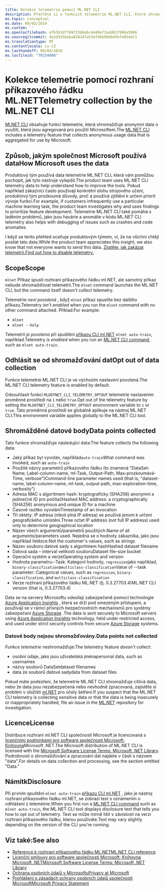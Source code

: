 ```yaml
---
title: Kolekce telemetrie pomocí ML.NET CLI
description: Přečtěte si o funkcích telemetrie ML.NET CLI, které shromažďují informace o využití pro analýzu, shromažďovaná data a jejich zakázání. Vyhledejte také odkazy na licenční smlouvu .NET a informace o dodržování předpisů v Microsoft GDPRe.
ms.topic: conceptual
ms.date: 09/03/2019
ms.custom: ''
ms.openlocfilehash: e7b3b3d7789f2368ebc4448e73add817986a5906
ms.sourcegitcommit: 4e2d355baba82814fa53efd6b8bbb45bfe054d11
ms.translationtype: MT
ms.contentlocale: cs-CZ
ms.lasthandoff: 09/04/2019
ms.locfileid: "70254000"
---
```

# <a name="telemetry-collection-by-the-mlnet-cli"></a><span data-ttu-id="bd479-104">Kolekce telemetrie pomocí rozhraní příkazového řádku ML.NET</span><span class="sxs-lookup"><span data-stu-id="bd479-104">Telemetry collection by the ML.NET CLI</span></span>

<span data-ttu-id="bd479-105">[Ml.NET CLI](https://aka.ms/mlnet-cli) obsahuje funkci telemetrie, která shromažďuje anonymní data o využití, která jsou agregovaná pro použití Microsoftem.</span><span class="sxs-lookup"><span data-stu-id="bd479-105">The [ML.NET CLI](https://aka.ms/mlnet-cli) includes a telemetry feature that collects anonymous usage data that is aggregated for use by Microsoft.</span></span>

## <a name="how-microsoft-uses-the-data"></a><span data-ttu-id="bd479-106">Způsob, jakým společnost Microsoft používá data</span><span class="sxs-lookup"><span data-stu-id="bd479-106">How Microsoft uses the data</span></span>

<span data-ttu-id="bd479-107">Produktový tým používá data telemetrie ML.NET CLI, která vám pomůžou pochopit, jak tyto nástroje vylepšit.</span><span class="sxs-lookup"><span data-stu-id="bd479-107">The product team uses ML.NET CLI telemetry data to help understand how to improve the tools.</span></span> <span data-ttu-id="bd479-108">Pokud například zákazníci často používají konkrétní úlohu strojového učení, produktový tým prozkoumá důvody, proč a používá zjištění k určení priorit vývoje funkcí.</span><span class="sxs-lookup"><span data-stu-id="bd479-108">For example, if customers infrequently use a particular machine learning task, the product team investigates why and uses findings to prioritize feature development.</span></span> <span data-ttu-id="bd479-109">Telemetrie ML.NET CLI také pomáhá s laděním problémů, jako jsou havárie a anomálie v kódu.</span><span class="sxs-lookup"><span data-stu-id="bd479-109">ML.NET CLI telemetry also helps with debugging of issues such as crashes and code anomalies.</span></span> 

<span data-ttu-id="bd479-110">I když se tento přehled oceňuje produktovým týmem, ví, že ne všichni chtějí posílat tato data.</span><span class="sxs-lookup"><span data-stu-id="bd479-110">While the product team appreciates this insight, we also know that not everyone wants to send this data.</span></span> [<span data-ttu-id="bd479-111">Zjistěte, jak zakázat telemetrii.</span><span class="sxs-lookup"><span data-stu-id="bd479-111">Find out how to disable telemetry.</span></span>](#opt-out-of-data-collection)

## <a name="scope"></a><span data-ttu-id="bd479-112">Scope</span><span class="sxs-lookup"><span data-stu-id="bd479-112">Scope</span></span>

<span data-ttu-id="bd479-113">`mlnet` Příkaz spustí rozhraní příkazového řádku ml.NET, ale samotný příkaz nebude shromažďovat telemetrii.</span><span class="sxs-lookup"><span data-stu-id="bd479-113">The `mlnet` command launches the ML.NET CLI, but the command itself doesn't collect telemetry.</span></span>

<span data-ttu-id="bd479-114">Telemetrie *není povolená* , když `mlnet` příkaz spustíte bez dalšího příkazu.</span><span class="sxs-lookup"><span data-stu-id="bd479-114">Telemetry *isn't enabled* when you run the `mlnet` command with no other command attached.</span></span> <span data-ttu-id="bd479-115">Příklad:</span><span class="sxs-lookup"><span data-stu-id="bd479-115">For example:</span></span>

- `mlnet`
- `mlnet --help`

<span data-ttu-id="bd479-116">Telemetrii *je povolena* při spuštění [příkazu CLI ml.NET](../reference/ml-net-cli-reference.md) `mlnet auto-train`, například.</span><span class="sxs-lookup"><span data-stu-id="bd479-116">Telemetry *is enabled* when you run an [ML.NET CLI command](../reference/ml-net-cli-reference.md), such as `mlnet auto-train`.</span></span>

## <a name="opt-out-of-data-collection"></a><span data-ttu-id="bd479-117">Odhlásit se od shromažďování dat</span><span class="sxs-lookup"><span data-stu-id="bd479-117">Opt out of data collection</span></span>

<span data-ttu-id="bd479-118">Funkce telemetrie ML.NET CLI je ve výchozím nastavení povolená.</span><span class="sxs-lookup"><span data-stu-id="bd479-118">The ML.NET CLI telemetry feature is enabled by default.</span></span>

<span data-ttu-id="bd479-119">Odsouhlasit funkci `MLDOTNET_CLI_TELEMETRY_OPTOUT` telemetrie nastavením proměnné prostředí na `1` nebo `true`.</span><span class="sxs-lookup"><span data-stu-id="bd479-119">Opt out of the telemetry feature by setting the `MLDOTNET_CLI_TELEMETRY_OPTOUT` environment variable to `1` or `true`.</span></span> <span data-ttu-id="bd479-120">Tato proměnná prostředí se globálně aplikuje na nástroj ML.NET CLI.</span><span class="sxs-lookup"><span data-stu-id="bd479-120">This environment variable applies globally to the ML.NET CLI tool.</span></span>

## <a name="data-points-collected"></a><span data-ttu-id="bd479-121">Shromážděné datové body</span><span class="sxs-lookup"><span data-stu-id="bd479-121">Data points collected</span></span>

<span data-ttu-id="bd479-122">Tato funkce shromažďuje následující data:</span><span class="sxs-lookup"><span data-stu-id="bd479-122">The feature collects the following data:</span></span>

- <span data-ttu-id="bd479-123">Jaký příkaz byl vyvolán, například`auto-train`</span><span class="sxs-lookup"><span data-stu-id="bd479-123">What command was invoked, such as `auto-train`</span></span>
- <span data-ttu-id="bd479-124">Použité názvy parametrů příkazového řádku (to znamená "DataSet-Name; Label-column-name, ml-Task, Output-Path, Max-prozkoumává-Time, verbose")</span><span class="sxs-lookup"><span data-stu-id="bd479-124">Command-line parameter names used (that is, "dataset-name, label-column-name, ml-task, output-path, max-exploration-time, verbosity")</span></span>
- <span data-ttu-id="bd479-125">Adresa MAC s algoritmem hash: kryptograficky (SHA256) anonymní a jedinečné ID pro počítač</span><span class="sxs-lookup"><span data-stu-id="bd479-125">Hashed MAC address: a cryptographically (SHA256) anonymous and unique ID for a machine</span></span>
- <span data-ttu-id="bd479-126">Časové razítko vyvolání</span><span class="sxs-lookup"><span data-stu-id="bd479-126">Timestamp of an invocation</span></span>
- <span data-ttu-id="bd479-127">Tři oktety: IP adresa (nikoli plná IP adresa) se používá jenom k určení geografického umístění.</span><span class="sxs-lookup"><span data-stu-id="bd479-127">Three octet IP address (not full IP address) used only to determine geographical location</span></span>
- <span data-ttu-id="bd479-128">Název všech argumentů/parametrů použitých.</span><span class="sxs-lookup"><span data-stu-id="bd479-128">Name of all arguments/parameters used.</span></span> <span data-ttu-id="bd479-129">Nejedná se o hodnoty zákazníka, jako jsou například řetězce.</span><span class="sxs-lookup"><span data-stu-id="bd479-129">Not the customer's values, such as strings</span></span>
- <span data-ttu-id="bd479-130">Název souboru datové sady s algoritmem hash</span><span class="sxs-lookup"><span data-stu-id="bd479-130">Hashed dataset filename</span></span>
- <span data-ttu-id="bd479-131">Datová sada – interval velikosti souboru</span><span class="sxs-lookup"><span data-stu-id="bd479-131">Dataset file-size bucket</span></span>
- <span data-ttu-id="bd479-132">Operační systém a verze</span><span class="sxs-lookup"><span data-stu-id="bd479-132">Operating system and version</span></span>
- <span data-ttu-id="bd479-133">Hodnota parametru--Task: Kategorií hodnoty, `regression`jako například, `binary-classification`a`multiclass-classification`</span><span class="sxs-lookup"><span data-stu-id="bd479-133">Value of --task parameter: Categorical values, such as `regression`, `binary-classification`, and `multiclass-classification`</span></span>
- <span data-ttu-id="bd479-134">Verze rozhraní příkazového řádku ML.NET (tj. 0.3.27703.4)</span><span class="sxs-lookup"><span data-stu-id="bd479-134">ML.NET CLI version (that is, 0.3.27703.4)</span></span>

<span data-ttu-id="bd479-135">Data se na servery Microsoftu odesílají zabezpečeně pomocí technologie [Azure Application Insights](https://azure.microsoft.com/services/application-insights/) , která se drží pod omezeným přístupem, a používají se v rámci přísných bezpečnostních mechanismů pro systémy zabezpečení [Azure Storage](https://azure.microsoft.com/services/storage/) .</span><span class="sxs-lookup"><span data-stu-id="bd479-135">The data is sent securely to Microsoft servers using [Azure Application Insights](https://azure.microsoft.com/services/application-insights/) technology, held under restricted access, and used under strict security controls from secure [Azure Storage](https://azure.microsoft.com/services/storage/) systems.</span></span>

### <a name="data-points-not-collected"></a><span data-ttu-id="bd479-136">Datové body nejsou shromažďovány.</span><span class="sxs-lookup"><span data-stu-id="bd479-136">Data points not collected</span></span>
<span data-ttu-id="bd479-137">*Funkce telemetrie* neshromažďuje:</span><span class="sxs-lookup"><span data-stu-id="bd479-137">The telemetry feature *doesn't* collect:</span></span>
- <span data-ttu-id="bd479-138">osobní údaje, jako jsou uživatelská jména</span><span class="sxs-lookup"><span data-stu-id="bd479-138">personal data, such as usernames</span></span>
- <span data-ttu-id="bd479-139">názvy souborů DataSet</span><span class="sxs-lookup"><span data-stu-id="bd479-139">dataset filenames</span></span>
- <span data-ttu-id="bd479-140">data ze souborů datové sady</span><span class="sxs-lookup"><span data-stu-id="bd479-140">data from dataset files</span></span>

<span data-ttu-id="bd479-141">Pokud máte podezření, že telemetrie ML.NET CLI shromažďuje citlivá data, nebo že data jsou nezabezpečená nebo nevhodně zpracovaná, zajistěte si problém v úložišti [ml.NET](https://github.com/dotnet/machinelearning) pro účely šetření.</span><span class="sxs-lookup"><span data-stu-id="bd479-141">If you suspect that the ML.NET CLI telemetry is collecting sensitive data or that the data is being insecurely or inappropriately handled, file an issue in the [ML.NET](https://github.com/dotnet/machinelearning) repository for investigation.</span></span>

## <a name="license"></a><span data-ttu-id="bd479-142">Licence</span><span class="sxs-lookup"><span data-stu-id="bd479-142">License</span></span>

<span data-ttu-id="bd479-143">Distribuce rozhraní ml.NET CLI společnosti Microsoft je licencovaná s [licenčními podmínkami pro software společnosti Microsoft: Knihovna](https://aka.ms/dotnet-core-eula)Microsoft .NET.</span><span class="sxs-lookup"><span data-stu-id="bd479-143">The Microsoft distribution of ML.NET CLI is licensed with the [Microsoft Software License Terms: Microsoft .NET Library](https://aka.ms/dotnet-core-eula).</span></span> <span data-ttu-id="bd479-144">Podrobnosti o shromažďování a zpracování dat najdete v části s názvem "data".</span><span class="sxs-lookup"><span data-stu-id="bd479-144">For details on data collection and processing, see the section entitled "Data."</span></span>

## <a name="disclosure"></a><span data-ttu-id="bd479-145">Námitk</span><span class="sxs-lookup"><span data-stu-id="bd479-145">Disclosure</span></span>

<span data-ttu-id="bd479-146">Při prvním spuštění `mlnet auto-train` [příkazu CLI ml.NET](../reference/ml-net-cli-reference.md) , jako je nástroj rozhraní příkazového řádku ml.NET, se zobrazí text s oznámením o odhlášení z telemetrie.</span><span class="sxs-lookup"><span data-stu-id="bd479-146">When you first run a [ML.NET CLI command](../reference/ml-net-cli-reference.md) such as `mlnet auto-train`, the ML.NET CLI tool displays disclosure text that tells you how to opt out of telemetry.</span></span> <span data-ttu-id="bd479-147">Text se může mírně lišit v závislosti na verzi rozhraní příkazového řádku, kterou používáte.</span><span class="sxs-lookup"><span data-stu-id="bd479-147">Text may vary slightly depending on the version of the CLI you're running.</span></span>

## <a name="see-also"></a><span data-ttu-id="bd479-148">Viz také:</span><span class="sxs-lookup"><span data-stu-id="bd479-148">See also</span></span>
- [<span data-ttu-id="bd479-149">Reference k rozhraní příkazového řádku ML.NET</span><span class="sxs-lookup"><span data-stu-id="bd479-149">ML.NET CLI reference</span></span>](../reference/ml-net-cli-reference.md)
- [<span data-ttu-id="bd479-150">Licenční smlouvy pro software společnosti Microsoft: Knihovna Microsoft .NET</span><span class="sxs-lookup"><span data-stu-id="bd479-150">Microsoft Software License Terms: Microsoft .NET Library</span></span>](https://aka.ms/dotnet-core-eula)
- [<span data-ttu-id="bd479-151">Ochrana osobních údajů v Microsoftu</span><span class="sxs-lookup"><span data-stu-id="bd479-151">Privacy at Microsoft</span></span>](https://www.microsoft.com/trustcenter/privacy/)
- [<span data-ttu-id="bd479-152">Prohlášení o zásadách ochrany osobních údajů společnosti Microsoft</span><span class="sxs-lookup"><span data-stu-id="bd479-152">Microsoft Privacy Statement</span></span>](https://privacy.microsoft.com/privacystatement)
